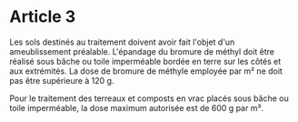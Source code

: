 # Article 3

Les sols destinés au traitement doivent avoir fait l'objet d'un ameublissement préalable. L'épandage du bromure de méthyl doit être réalisé sous bâche ou toile imperméable bordée en terre sur les côtés et aux extrémités. La dose de bromure de méthyle employée par m² ne doit pas être supérieure à 120 g.

Pour le traitement des terreaux et composts en vrac placés sous bâche ou toile imperméable, la dose maximum autorisée est de 600 g par m³.
